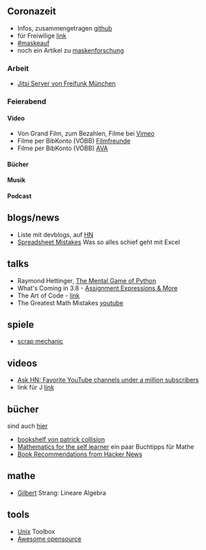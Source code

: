 ## Coronazeit

* Infos, zusammengetragen [github](https://github.com/cwoomi/cert-covid19)
* für Freiwilige [link](https://nerdfallmedizin.blog/freiwillige/)
* [#maskeauf](https://maskeauf.de)
* noch ein Artikel zu [maskenforschung](https://www.scmp.com/news/hong-kong/health-environment/article/3050689/how-make-your-own-mask-hong-kong-scientists)

### Arbeit
* [Jitsi Server von Freifunk München](https://meet.ffmuc.net/)

### Feierabend

#### Video
* Von Grand Film, zum Bezahlen, Filme bei [Vimeo](https://grandfilm.de/grandfilmondemand/)
* Filme per BibKonto (VÖBB) [Filmfreunde](https://voebb.filmfriend.de/de/home)
* Filme per BibKonto (VÖBB) [AVA](https://voebb.ava.watch/)

#### Bücher

#### Musik

#### Podcast




## blogs/news
* Liste mit devblogs, auf [HN](https://news.ycombinator.com/item?id=22273224)
* [Spreadsheet Mistakes](http://www.eusprig.org/horror-stories.htm) Was so alles schief geht mit Excel


## talks
* Raymond Hettinger, [The Mental Game of Python](https://youtu.be/UANN2Eu6ZnM)
* What's Coming in 3.8 - [Assignment Expressions & More](https://youtu.be/OtdQN24Z5MA)
* The Art of Code - [link](https://youtu.be/gdSlcxxYAA8)
* The Greatest Math Mistakes [youtube](https://www.youtube.com/watch?v=34detVy-Hiw)

## spiele
* [scrap mechanic](http://www.scrapmechanic.com/)

## videos
* [Ask HN: Favorite YouTube channels under a million subscribers](https://news.ycombinator.com/item?id=21429068)
* link für J [link](https://www.tcm.ac/course/strengthening-immune-system/)

## bücher
sind auch [hier](buecher)
* [bookshelf von patrick collision ](https://patrickcollison.com/bookshelf)
* [Mathematics for the self learner](https://www.neilwithdata.com/mathematics-self-learner) ein paar Buchtipps für Mathe
* [Book Recommendations from Hacker News](https://mapfilterfold.com/)

## mathe
* [Gilbert](https://ocw.mit.edu/courses/mathematics/18-06-linear-algebra-spring-2010/video-lectures/) Strang: Lineare Algebra

## tools
* [Unix](http://cb.vu/unixtoolbox.xhtml) Toolbox
* [Awesome opensource](https://awesomeopensource.com/)

